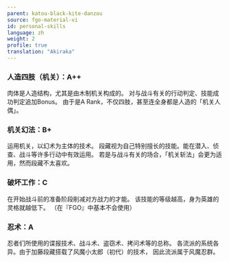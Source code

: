 ```yaml
---
parent: katou-black-kite-danzou
source: fgo-material-vi
id: personal-skills
language: zh
weight: 2
profile: true
translation: "Akiraka"
---
```


### 人造四肢（机关）：A++

肉体是人造结构，尤其是由木制机关构成的。
对与战斗有关的行动判定、技能成功判定追加Bonus。
由于是A Rank，不仅四肢，甚至连全身都是人造的「机关人偶」。

### 机关幻法：B+

运用机关，以幻术为主体的技术。
段藏视为自己特别擅长的技能。能在潜入、侦查、战斗等许多行动中有效运用。
若是与战斗有关的场合，「机关斩法」会更为适用，然而段藏不太喜欢。

### 破坏工作：C

在开始战斗前的准备阶段削减对方战力的才能。
该技能的等级越高，身为英雄的灵格就越低下。
（在『FGO』中基本不会使用）

### 忍术：A

忍者们所使用的谍报技术、战斗术、盗窃术、拷问术等的总称。
各流派的系统各异。由于加藤段藏搭载了风魔小太郎（初代）的技术，
因此流派属于风魔忍群。
